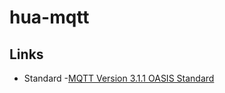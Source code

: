 # hua-mqtt

## Links
- Standard
 -[MQTT Version 3.1.1 OASIS Standard](http://docs.oasis-open.org/mqtt/mqtt/v3.1.1/os/mqtt-v3.1.1-os.html)